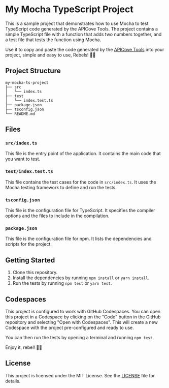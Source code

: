 # My Mocha TypeScript Project

This is a sample project that demonstrates how to use Mocha to test TypeScript code generated by the APICove Tools. The project contains a simple TypeScript file with a function that adds two numbers together, and a test file that tests the function using Mocha.

Use it to copy and paste the code generated by the [APICove Tools](https://tools.apicove.com/) into your project, simple and easy to use, Rebels! ✊🏽

## Project Structure

```
my-mocha-ts-project
├── src
│   └── index.ts
├── test
│   └── index.test.ts
├── package.json
├── tsconfig.json
└── README.md
```

## Files

### `src/index.ts`

This file is the entry point of the application. It contains the main code that you want to test.

### `test/index.test.ts`

This file contains the test cases for the code in `src/index.ts`. It uses the Mocha testing framework to define and run the tests.

### `tsconfig.json`

This file is the configuration file for TypeScript. It specifies the compiler options and the files to include in the compilation.

### `package.json`

This file is the configuration file for npm. It lists the dependencies and scripts for the project.

## Getting Started

1. Clone this repository.
2. Install the dependencies by running `npm install` or `yarn install`.
3. Run the tests by running `npm test` or `yarn test`.

## Codespaces

This project is configured to work with GitHub Codespaces. You can open this project in a Codespace by clicking on the "Code" button in the GitHub repository and selecting "Open with Codespaces". This will create a new Codespace with the project pre-configured and ready to use. 

You can then run the tests by opening a terminal and running `npm test`. 

Enjoy it, rebel! ✊🏽

## License

This project is licensed under the MIT License. See the [LICENSE](LICENSE) file for details.